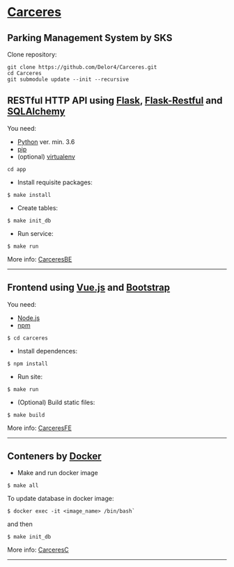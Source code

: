 [Carceres](https://github.com/Delor4/Carceres)
===================
Parking Management System by SKS
---

Clone repository:
```
git clone https://github.com/Delor4/Carceres.git
cd Carceres
git submodule update --init --recursive
```

RESTful HTTP API using [Flask](https://github.com/pallets/flask), [Flask-Restful](https://github.com/flask-restful/flask-restful) and [SQLAlchemy](https://github.com/zzzeek/sqlalchemy)
-------------------
You need:

- [Python](https://www.python.org/) ver. min. 3.6
- [pip](https://pypi.org/project/pip/)
- (optional) [virtualenv](https://pypi.org/project/virtualenv/)

```
cd app
```

- Install requisite packages:
```shell
$ make install
```

- Create tables:
```shell
$ make init_db
```

- Run service:
```shell
$ make run
```

More info: [CarceresBE](https://github.com/Delor4/CarceresBE)

---

Frontend using [Vue.js](https://vuejs.org/) and [Bootstrap](https://getbootstrap.com/)
----

You need:

- [Node.js](https://nodejs.org/)
- [npm](https://www.npmjs.com/)

```
$ cd carceres
```

- Install dependences:
```
$ npm install
```

- Run site:
```
$ make run
```

- (Optional) Build static files:
```shell
$ make build
```

More info: [CarceresFE](https://github.com/Delor4/CarceresFE)

---

Conteners by [Docker](https://www.docker.com/)
-----

- Make and run docker image
```shell
$ make all
```

To update database in docker image:

```shell
$ docker exec -it <image_name> /bin/bash`
```
and then
```shell
$ make init_db
```

More info: [CarceresC](https://github.com/Delor4/CarceresC)

---
